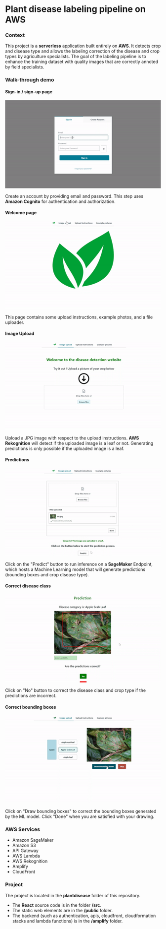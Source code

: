 # Plant disease labeling pipeline on AWS
### Context
This project is a **serverless** application built entirely on **AWS**. It detects crop and disease type and allows the labeling correction of the disease and crop types by agriculture specialists. The goal of the labeling pipeline is to enhance the training dataset with quality images that are correctly annoted by field specialists.

### Walk-through demo

#### Sign-in / sign-up page
![](./demo/sign_in.gif)

Create an account by providing email and password. This step uses **Amazon Cognito** for authentication and authorization.
#### Welcome page
![](./demo/welcome_page.gif)

This page contains some upload instructions, example photos, and a file uploader.
#### Image Upload
![](./demo/file-pload.gif)

Upload a JPG image with respect to the upload instructions. **AWS Rekognition** will detect if the uploaded image is a leaf or not. Generating predictions is only possible if the uploaded image is a leaf.
#### Predictions
![](./demo/prediction.gif)

Click on the "Predict" button to run inference on a **SageMaker** Endpoint, which hosts a Machine Learning model that will generate predictions (bounding boxes and crop disease type).
#### Correct disease class
![](./demo/correct_class.gif)

Click on "No" button to correct the disease class and crop type if the predictions are incorrect. 
#### Correct bounding boxes
![](./demo/corret_bbox.gif)

Click on "Draw bounding boxes" to correct the bounding boxes generated by the ML model. Click "Done" when you are satisfied with your drawing.

### AWS Services 
- Amazon SageMaker
- Amazon S3
- API Gateway
- AWS Lambda
- AWS Rekognition
- Amplify
- CloudFront

### Project 
The project is located in the **plantdisease** folder of this repository. 
- The **React** source code is in the folder **/src**.
- The static web elements are in the **/public** folder.
- The backend (such as authentication, apis, cloudfront, cloudformation stacks and lambda functions) is in the **/amplify** folder.